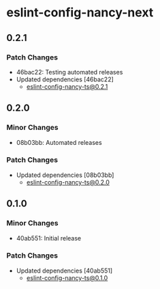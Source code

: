 # eslint-config-nancy-next

## 0.2.1

### Patch Changes

- 46bac22: Testing automated releases
- Updated dependencies [46bac22]
  - eslint-config-nancy-ts@0.2.1

## 0.2.0

### Minor Changes

- 08b03bb: Automated releases

### Patch Changes

- Updated dependencies [08b03bb]
  - eslint-config-nancy-ts@0.2.0

## 0.1.0

### Minor Changes

- 40ab551: Initial release

### Patch Changes

- Updated dependencies [40ab551]
  - eslint-config-nancy-ts@0.1.0
